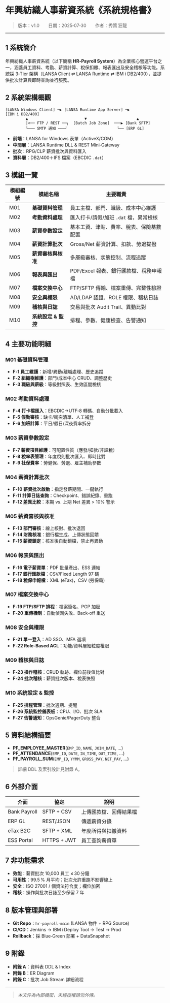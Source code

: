 # 年興紡織人事薪資系統《系統規格書》

> 版本：v1.0  日期：2025‑07‑30  作者：秀策 狂龍

---

## 1 系統簡介

年興紡織人事薪資系統（以下簡稱 **HR‑Payroll System**）為企業核心營運平台之一，涵蓋員工資料、考勤、薪資計算、稅保扣繳、報表匯出及安全稽核等功能。系統採 3‑Tier 架構（LANSA Client ⇄ LANSA Runtime ⇄ IBM i DB2/400），並提供批次計算與即時查詢並行服務。

## 2 系統架構概觀

```
[LANSA Windows Client] ─▶ [LANSA Runtime App Server] ─▶ [IBM i DB2/400]
         ▲                         ▼                      ▲
         │<── FTP / REST ──┐  [Batch Job Zone]  ───▶ [Bank SFTP]
         └─── SMTP 通知 ───┘                      └── [ERP GL]
```

- **前端**：LANSA for Windows 表單（ActiveX/COM）
- **中間層**：LANSA Runtime DLL & REST Mini‑Gateway
- **批次**：RPG/CLP 薪資批次與資料匯入
- **資料層**：DB2/400＋IFS 檔案（EBCDIC `.dat`）

## 3 模組一覽

| 模組編號 | 模組名稱          | 主要職責                     |
| ---- | ------------- | ------------------------ |
|  M01 | **基礎資料管理**    | 員工主檔、部門、職級、成本中心維護        |
|  M02 | **考勤資料處理**    | 匯入打卡/請假/加班 `.dat` 檔，異常檢核 |
|  M03 | **薪資參數設定**    | 基本工資、津貼、費率、稅表、保險基數配置     |
|  M04 | **薪資計算批次**    | Gross/Net 薪資計算、扣款、勞退提撥   |
|  M05 | **薪資審核與核准**   | 多層級審核、狀態控制、流程追蹤          |
|  M06 | **報表與匯出**     | PDF/Excel 報表、銀行匯款檔、稅務申報檔 |
|  M07 | **檔案交換中心**    | FTP/SFTP 傳輸、檔案重傳、完整性驗證   |
|  M08 | **安全與權限**     | AD/LDAP 認證、ROLE 權限、稽核日誌  |
|  M09 | **稽核與日誌**     | 交易與批次 Audit Trail、異動比對   |
|  M10 | **系統設定 & 監控** | 排程、參數、健康檢查、告警通知          |

## 4 主要功能明細

### M01 基礎資料管理

- **F‑1 員工維護**：新增/異動/離職處理、歷史追蹤
- **F‑2 組織樹維護**：部門/成本中心 CRUD、調整歷史
- **F‑3 職級與薪級**：等級對照表、生效區間檢核

### M02 考勤資料處理

- **F‑4 打卡檔匯入**：EBCDIC→UTF‑8 轉碼、自動分批載入
- **F‑5 假勤審核**：缺卡/衝突清單、人工補登
- **F‑6 加班計算**：平日/假日/深夜費率拆分

### M03 薪資參數設定

- **F‑7 薪資項目維護**：可配置性質（應發/扣款/非課稅）
- **F‑8 稅率表管理**：年度稅則批次匯入、即時比對
- **F‑9 社保費率**：勞健保、勞退、雇主補助參數

### M04 薪資計算批次

- **F‑10 薪資批次啟動**：指定發薪期間、一鍵執行
- **F‑11 計算日誌查詢**：Checkpoint、錯誤紀錄、重跑
- **F‑12 差異比較**：本期 vs. 上期 Net 差異 > 10% 警示

### M05 薪資審核與核准

- **F‑13 部門審核**：線上核對、批次退回
- **F‑14 財務核准**：銀行檔生成、上傳狀態回饋
- **F‑15 薪資鎖定**：核准後自動鎖檔，禁止再異動

### M06 報表與匯出

- **F‑16 電子薪資單**：PDF 批量產出、ESS 連結
- **F‑17 銀行匯款檔**：CSV/Fixed Length 97 碼
- **F‑18 稅保申報檔**：XML (eTax)，CSV (勞保局)

### M07 檔案交換中心

- **F‑19 FTP/SFTP 排程**：檔案簽名、PGP 加密
- **F‑20 重傳機制**：自動偵測失敗、Back‑off 重送

### M08 安全與權限

- **F‑21 單一登入**：AD SSO、MFA 選項
- **F‑22 Role‑Based ACL**：功能/資料層細粒度權限

### M09 稽核與日誌

- **F‑23 操作稽核**：CRUD 軌跡、欄位前後值比對
- **F‑24 批次稽核**：薪資批次版本、稅表快照

### M10 系統設定 & 監控

- **F‑25 排程管理**：批次週期、提醒
- **F‑26 系統監控儀表板**：CPU、I/O、批次 SLA
- **F‑27 告警通知**：OpsGenie/PagerDuty 整合

## 5 資料結構摘要

- **PF\_EMPLOYEE\_MASTER**(`EMP_ID`, `NAME`, `JOIN_DATE`, …)
- **PF\_ATTENDANCE**(`EMP_ID`, `DATE`, `IN_TIME`, `OUT_TIME`, …)
- **PF\_PAYROLL\_SUM**(`EMP_ID`, `YYMM`, `GROSS_PAY`, `NET_PAY`, …)

> 詳細 DDL 及索引設計見附錄 A。

## 6 外部介面

| 介面           | 協定          | 說明          |
| ------------ | ----------- | ----------- |
| Bank Payroll | SFTP + CSV  | 上傳匯款檔、回傳結果檔 |
| ERP GL       | REST/JSON   | 傳遞薪資分錄      |
| eTax B2C     | SFTP + XML  | 年度所得與扣繳資料   |
| ESS Portal   | HTTPS + JWT | 員工查詢薪資單     |

## 7 非功能需求

- **效能**：薪資批次 10,000 員工 ≤ 30 分鐘
- **可用性**：99.5 % 月平均；批次允許重跑不影響線上
- **安全**：ISO 27001 / 個資法符合度；欄位加密
- **稽核**：操作與批次日誌至少保留 7 年

## 8 版本管理與部署

- **Git Repo**：`hr-payroll-main` (LANSA 物件 + RPG Source)
- **CI/CD**：Jenkins → IBM i Deploy Tool → Test → Prod
- **Rollback**：採 Blue‑Green 部署 + DataSnapshot

## 9 附錄

- **附錄 A**：資料表 DDL & Index
- **附錄 B**：ER Diagram
- **附錄 C**：批次 Job Stream 詳細流程

---

> *本文件為內部機密，未經授權請勿外傳。*

